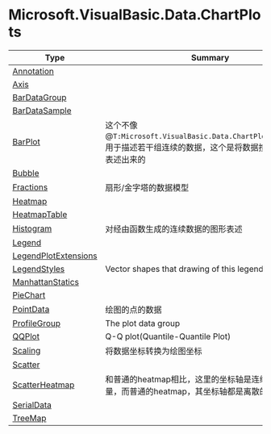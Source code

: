﻿
# Microsoft.VisualBasic.Data.ChartPlots

|Type|Summary|
|----|-------|
|[Annotation](./Annotation.md)||
|[Axis](./Axis.md)||
|[BarDataGroup](./BarDataGroup.md)||
|[BarDataSample](./BarDataSample.md)||
|[BarPlot](./BarPlot.md)|这个不像@``T:Microsoft.VisualBasic.Data.ChartPlots.Histogram``用于描述若干组连续的数据，这个是将数据按照标签分组来表述出来的|
|[Bubble](./Bubble.md)||
|[Fractions](./Fractions.md)|扇形/金字塔的数据模型|
|[Heatmap](./Heatmap.md)||
|[HeatmapTable](./HeatmapTable.md)||
|[Histogram](./Histogram.md)|对经由函数生成的连续数据的图形表述|
|[Legend](./Legend.md)||
|[LegendPlotExtensions](./LegendPlotExtensions.md)||
|[LegendStyles](./LegendStyles.md)|Vector shapes that drawing of this legend.|
|[ManhattanStatics](./ManhattanStatics.md)||
|[PieChart](./PieChart.md)||
|[PointData](./PointData.md)|绘图的点的数据|
|[ProfileGroup](./ProfileGroup.md)|The plot data group|
|[QQPlot](./QQPlot.md)|Q-Q plot(Quantile-Quantile Plot)|
|[Scaling](./Scaling.md)|将数据坐标转换为绘图坐标|
|[Scatter](./Scatter.md)||
|[ScatterHeatmap](./ScatterHeatmap.md)|和普通的heatmap相比，这里的坐标轴是连续的数值变量，而普通的heatmap，其坐标轴都是离散的分类变量|
|[SerialData](./SerialData.md)||
|[TreeMap](./TreeMap.md)||

